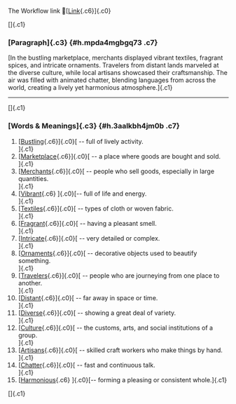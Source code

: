 The Workflow link
👏[[Link](https://www.google.com/url?q=http://www.google.com&sa=D&source=editors&ust=1757107350218371&usg=AOvVaw3Lb0G5IKLeQFCvZwuZYmwY){.c6}]{.c0}

[]{.c1}

### [Paragraph]{.c3} {#h.mpda4mgbgq73 .c7}

[In the bustling marketplace, merchants displayed vibrant textiles,
fragrant spices, and intricate ornaments. Travelers from distant lands
marveled at the diverse culture, while local artisans showcased their
craftsmanship. The air was filled with animated chatter, blending
languages from across the world, creating a lively yet harmonious
atmosphere.]{.c1}

------------------------------------------------------------------------

[]{.c1}

### [Words & Meanings]{.c3} {#h.3aalkbh4jm0b .c7}

1.  [[Bustling](https://www.google.com/url?q=http://www.google.com&sa=D&source=editors&ust=1757107350218959&usg=AOvVaw3sbJacPVePqI5zofBf1gFH){.c6}]{.c0}[ --
    full of lively activity.\
    ]{.c1}
2.  [[Marketplace](https://www.google.com/url?q=http://www.google.com&sa=D&source=editors&ust=1757107350219074&usg=AOvVaw2kL9JG3YrFDz_vclkrMRIK){.c6}]{.c0}[ --
    a place where goods are bought and sold.\
    ]{.c1}
3.  [[Merchants](https://www.google.com/url?q=http://www.google.com&sa=D&source=editors&ust=1757107350219185&usg=AOvVaw3FoDciQ23SWO9i_oxjGY72){.c6}]{.c0}[ --
    people who sell goods, especially in large quantities.\
    ]{.c1}
4.  [[Vibrant](https://www.google.com/url?q=http://www.google.com&sa=D&source=editors&ust=1757107350219301&usg=AOvVaw3CXyj6TNcka-hvYh5asd9c){.c6}
    ]{.c0}[-- full of life and energy.\
    ]{.c1}
5.  [[Textiles](https://www.google.com/url?q=http://www.google.com&sa=D&source=editors&ust=1757107350219392&usg=AOvVaw38ES2VifJNmbhuEqDsSWGt){.c6}]{.c0}[ --
    types of cloth or woven fabric.\
    ]{.c1}
6.  [[Fragrant](https://www.google.com/url?q=http://www.google.com&sa=D&source=editors&ust=1757107350219487&usg=AOvVaw3PrZk8RuIOwBmgK0iJ1P_c){.c6}]{.c0}[ --
    having a pleasant smell.\
    ]{.c1}
7.  [[Intricate](https://www.google.com/url?q=http://www.google.com&sa=D&source=editors&ust=1757107350219577&usg=AOvVaw1TFgFPl9Zi2z8Hniz0AKYv){.c6}]{.c0}[ --
    very detailed or complex.\
    ]{.c1}
8.  [[Ornaments](https://www.google.com/url?q=http://www.google.com&sa=D&source=editors&ust=1757107350219694&usg=AOvVaw2v7VABAEkiJgOSTxY4G4-G){.c6}]{.c0}[ --
    decorative objects used to beautify something.\
    ]{.c1}
9.  [[Travelers](https://www.google.com/url?q=http://www.google.com&sa=D&source=editors&ust=1757107350219804&usg=AOvVaw1z2MeZD8DKV61tWvTNZV7v){.c6}]{.c0}[ --
    people who are journeying from one place to another.\
    ]{.c1}
10. [[Distant](https://www.google.com/url?q=http://www.google.com&sa=D&source=editors&ust=1757107350219924&usg=AOvVaw0RNxV5PJ_k_GBAkm-AIJfd){.c6}]{.c0}[ --
    far away in space or time.\
    ]{.c1}
11. [[Diverse](https://www.google.com/url?q=http://www.google.com&sa=D&source=editors&ust=1757107350220031&usg=AOvVaw2trMM_9ZWMdTCwaFgkWFGa){.c6}]{.c0}[ --
    showing a great deal of variety.\
    ]{.c1}
12. [[Culture](https://www.google.com/url?q=http://www.google.com&sa=D&source=editors&ust=1757107350220155&usg=AOvVaw1HVIRF3zHEAJsP3uL-D8rj){.c6}]{.c0}[ --
    the customs, arts, and social institutions of a group.\
    ]{.c1}
13. [[Artisans](https://www.google.com/url?q=http://www.google.com&sa=D&source=editors&ust=1757107350220273&usg=AOvVaw0HDsJHQ4TgE6MhswnzEv_F){.c6}]{.c0}[ --
    skilled craft workers who make things by hand.\
    ]{.c1}
14. [[Chatter](https://www.google.com/url?q=http://www.google.com&sa=D&source=editors&ust=1757107350220386&usg=AOvVaw0O45mMyiDr2SvP01qpmpwy){.c6}]{.c0}[ --
    fast and continuous talk.\
    ]{.c1}
15. [[Harmonious](https://www.google.com/url?q=http://www.google.com&sa=D&source=editors&ust=1757107350220487&usg=AOvVaw0QwNvYKqo6PUQYuZBgZ0pX){.c6}
    ]{.c0}[-- forming a pleasing or consistent whole.]{.c1}

[]{.c1}
